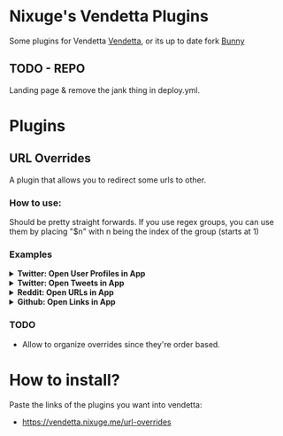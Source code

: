 # Nixuge's Vendetta Plugins
Some plugins for Vendetta [Vendetta](https://github.com/vendetta-mod/Vendetta), or its up to date fork [Bunny](https://github.com/pyoncord/Bunny)

## TODO - REPO
Landing page & remove the jank thing in deploy.yml.

# Plugins
## URL Overrides
A plugin that allows you to redirect some urls to other.

### How to use:
Should be pretty straight forwards. If you use regex groups, you can use them by placing "$n" with n being the index of the group (starts at 1)
### Examples
<!-- Using html tables because otherwise I have to escape the |s in the "from" which i DO NOT want to do. -->
<details>
  <summary><strong>Twitter: Open User Profiles in App</strong></summary>
  <br>
<table>
  <tr>
    <td><strong>Property</strong></td>
    <td><strong>Value</strong></td>
  </tr>
  <tr>
    <td>Regex</td>
    <td>✅</td>
  </tr>
    <tr>
    <td>In-App Browser</td>
    <td>🟡</td>
  </tr>
    <tr>
    <td>From</td>
    <td><code>https:\/\/(?:(?:vx|fx|)twitter|x|flixup).com\/(?!.*\bstatus\b)(.*?)(?:\/|\?| |$)</code></td>
  </tr>
  <tr>
    <td>To</td>
    <td><code>twitter://user?screen_name=$1</code></td>
  </tr>
</table>

</details>

<details>
  <summary><strong>Twitter: Open Tweets in App</strong></summary>
  <br>
<table>
  <tr>
    <td><strong>Property</strong></td>
    <td><strong>Value</strong></td>
  </tr>
  <tr>
    <td>Regex</td>
    <td>✅</td>
  </tr>
    <tr>
    <td>In-App Browser</td>
    <td>🟡</td>
  </tr>
    <tr>
    <td>From</td>
    <td><code>https:\/\/(?:(?:vx|fx|)twitter|x|flixup).com\/.*?\/status\/(\d{19})</code></td>
  </tr>
  <tr>
    <td>To</td>
    <td><code>twitter://status?id=$1</code></td>
  </tr>
</table>

</details>

<details>
  <summary><strong>Reddit: Open URLs in App</strong></summary>
  <br>
<table>
  <tr>
    <td><strong>Property</strong></td>
    <td><strong>Value</strong></td>
  </tr>
  <tr>
    <td>Regex</td>
    <td>✅</td>
  </tr>
    <tr>
    <td>In-App Browser</td>
    <td>🟡</td>
  </tr>
    <tr>
    <td>From</td>
    <td><code>https:\/\/((?:(?:.*?)\.|)reddit\.com\/(.*))</code></td>
  </tr>
  <tr>
    <td>To</td>
    <td><code>reddit://$1</code></td>
  </tr>
</table>

</details>

<details>
  <summary><strong>Github: Open Links in App</strong></summary>
  <br>
<table>
  <tr>
    <td><strong>Property</strong></td>
    <td><strong>Value</strong></td>
  </tr>
  <tr>
    <td>Regex</td>
    <td>❌</td>
  </tr>
    <tr>
    <td>In-App Browser</td>
    <td>✅</td>
  </tr>
    <tr>
    <td>From</td>
    <td><code>https://github.com</code></td>
  </tr>
  <tr>
    <td>To</td>
    <td><code>https://github.com</code></td>
  </tr>
</table>

</details>

### TODO
- Allow to organize overrides since they're order based.

# How to install?
Paste the links of the plugins you want into vendetta:
- https://vendetta.nixuge.me/url-overrides
